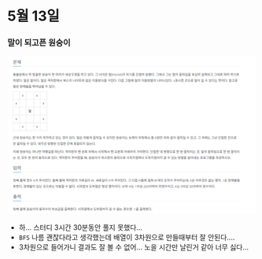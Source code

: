 # 5월 13일

### 말이 되고픈 원숭이

[![image-20210513223645077](README.assets/image-20210513223645077.png)](https://www.acmicpc.net/problem/1600)



- 하... 스터디 3시간 30분동안 풀지 못했다...
- `BFS` 나름 괜찮다라고 생각했는데 배열이 3차원으로 만들때부터 잘 안된다....
- 3차원으로 들어가니 결과도 잘 볼 수 없어... 노을 시간만 날린거 같아 너무 싫다...
  